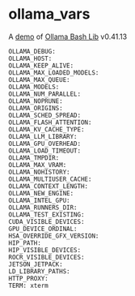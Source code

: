 # ollama_vars

A [demo](../README.md#demos) of [Ollama Bash Lib](https://github.com/attogram/ollama-bash-lib) v0.41.13

```
OLLAMA_DEBUG: 
OLLAMA_HOST: 
OLLAMA_KEEP_ALIVE: 
OLLAMA_MAX_LOADED_MODELS: 
OLLAMA_MAX_QUEUE: 
OLLAMA_MODELS: 
OLLAMA_NUM_PARALLEL: 
OLLAMA_NOPRUNE: 
OLLAMA_ORIGINS: 
OLLAMA_SCHED_SPREAD: 
OLLAMA_FLASH_ATTENTION: 
OLLAMA_KV_CACHE_TYPE: 
OLLAMA_LLM_LIBRARY: 
OLLAMA_GPU_OVERHEAD: 
OLLAMA_LOAD_TIMEOUT: 
OLLAMA_TMPDIR: 
OLLAMA_MAX_VRAM: 
OLLAMA_NOHISTORY: 
OLLAMA_MULTIUSER_CACHE: 
OLLAMA_CONTEXT_LENGTH: 
OLLAMA_NEW_ENGINE: 
OLLAMA_INTEL_GPU: 
OLLAMA_RUNNERS_DIR: 
OLLAMA_TEST_EXISTING: 
CUDA_VISIBLE_DEVICES: 
GPU_DEVICE_ORDINAL: 
HSA_OVERRIDE_GFX_VERSION: 
HIP_PATH: 
HIP_VISIBLE_DEVICES: 
ROCR_VISIBLE_DEVICES: 
JETSON_JETPACK: 
LD_LIBRARY_PATHS: 
HTTP_PROXY: 
TERM: xterm
```

